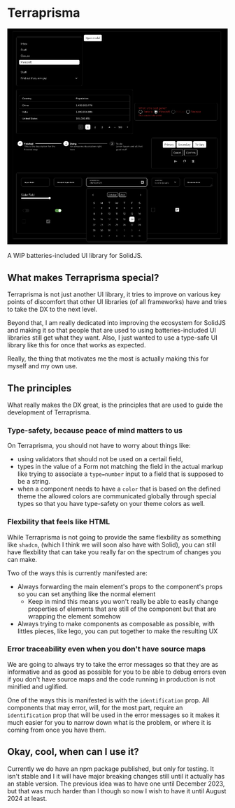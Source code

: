 # Terraprisma

<p align="center">
  <img
    src="https://github.com/gabrielmfern/Terraprisma/blob/3498e6a4054e1f345299658978b7468851717ca8/showcase.png"
    alt="components showcase"
  />
</p>

A WIP batteries-included UI library for SolidJS.

## What makes Terraprisma special?

Terraprisma is not just another UI library, it tries to improve on various key points
of discomfort that other UI libraries (of all frameworks) have and tries to take the DX to the next level.

Beyond that, I am really dedicated into improving the ecosystem for SolidJS and making it so that
people that are used to using batteries-included UI libraries still get what they want. Also, I just wanted
to use a type-safe UI library like this for once that works as expected.

Really, the thing that motivates me the most is actually making this for myself and my own use.

## The principles

What really makes the DX great, is the principles that are used to guide the development
of Terraprisma.

### Type-safety, because peace of mind matters to us

On Terraprisma, you should not have to worry about things like:
- using validators that should not be used on a certail field,
- types in the value of a Form not matching the field in the actual markup like trying to
associate a `type=number` input to a field that is supposed to be a string.
- when a component needs to have a `color` that is based on the defined theme the allowed colors
are communicated globally through special types so that you have type-safety on your theme colors as well.

### Flexbility that feels like HTML

While Terraprisma is not going to provide the same flexbility as something like `shadcn`,
(which I think we will soon also have with Solid), you can still have flexbility that can take you really far
on the spectrum of changes you can make.

Two of the ways this is currently manifested are:
- Always forwarding the main element's props to the component's props so you can set anything like the normal element
  * Keep in mind this means you won't really be able to easily change properties of elements that are still of the component but that are wrapping the element somehow
- Always trying to make components as composable as possible, with littles pieces, like lego, you can put together to make the resulting UX

### Error traceability even when you don't have source maps

We are going to always try to take the error messages so that they are as informative and as good as possible
for you to be able to debug errors even if you don't have source maps and the code running in production
is not minified and uglified.

One of the ways this is manifested is with the `identification` prop. All components that may error, will, for the most part,
require an `identification` prop that will be used in the error messages so it makes it much easier for you to narrow down
what is the problem, or where it is coming from once you have them.

## Okay, cool, when can I use it?

Currently we do have an npm package published, but only for testing. It isn't stable and I it will
have major breaking changes still until it actually has an stable version. The previous idea
was to have one until December 2023, but that was much harder than I though so
now I wish to have it until August 2024 at least.

